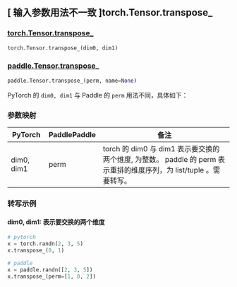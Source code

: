 ## [ 输入参数用法不一致 ]torch.Tensor.transpose_

### [torch.Tensor.transpose_](https://pytorch.org/docs/stable/generated/torch.Tensor.transpose_.html)

```python
torch.Tensor.transpose_(dim0, dim1)
```

### [paddle.Tensor.transpose_]()

```python
paddle.Tensor.transpose_(perm, name=None)
```

PyTorch 的 `dim0, dim1` 与 Paddle 的 `perm` 用法不同，具体如下：
### 参数映射

| PyTorch       | PaddlePaddle | 备注                                                   |
| ------------- | ------------ | ------------------------------------------------------ |
| dim0, dim1 | perm | torch 的 dim0 与 dim1 表示要交换的两个维度, 为整数。 paddle 的 perm 表示重排的维度序列，为 list/tuple 。需要转写。|

### 转写示例
#### dim0, dim1: 表示要交换的两个维度
```python
# pytorch
x = torch.randn(2, 3, 5)
x.transpose_(0, 1)

# paddle
x = paddle.randn([2, 3, 5])
x.transpose_(perm=[1, 0, 2])
```
